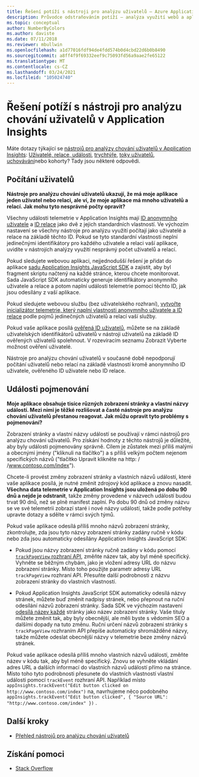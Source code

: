 ```yaml
---
title: Řešení potíží s nástroji pro analýzu uživatelů – Azure Application Insights
description: Průvodce odstraňováním potíží – analýza využití webů a aplikací pomocí Application Insights.
ms.topic: conceptual
author: NumberByColors
ms.author: daviste
ms.date: 07/11/2018
ms.reviewer: mbullwin
ms.openlocfilehash: a1d77016fdf94de4fdd574b0d4cbd22d6b0b8490
ms.sourcegitcommit: a8ff4f9f69332eef9c75093fd56a9aae2fe65122
ms.translationtype: MT
ms.contentlocale: cs-CZ
ms.lasthandoff: 03/24/2021
ms.locfileid: "105024740"
---
```

# <a name="troubleshoot-user-behavior-analytics-tools-in-application-insights"></a>Řešení potíží s nástroji pro analýzu chování uživatelů v Application Insights
Máte dotazy týkající se [nástrojů pro analýzy chování uživatelů v Application Insights](usage-overview.md): [Uživatelé, relace, události](usage-segmentation.md), [trychtýře](usage-funnels.md), [toky uživatelů](usage-flows.md), [uchovávání](usage-retention.md)nebo kohorty? Tady jsou některé odpovědi.

## <a name="counting-users"></a>Počítání uživatelů
**Nástroje pro analýzu chování uživatelů ukazují, že má moje aplikace jeden uživatel nebo relaci, ale ví, že moje aplikace má mnoho uživatelů a relací. Jak mohu tyto nesprávné počty opravit?**

Všechny události telemetrie v Application Insights mají [ID anonymního uživatele](./data-model-context.md) a [ID relace](./data-model-context.md) jako dvě z jejich standardních vlastností. Ve výchozím nastavení se všechny nástroje pro analýzu využití počítají jako uživatelé a relace na základě těchto ID. Pokud se tyto standardní vlastnosti neplní jedinečnými identifikátory pro každého uživatele a relaci vaší aplikace, uvidíte v nástrojích analýzy využití nesprávný počet uživatelů a relací.

Pokud sledujete webovou aplikaci, nejjednodušší řešení je přidat do aplikace [sadu Application Insights JavaScript SDK](./javascript.md) a zajistit, aby byl fragment skriptu načtený na každé stránce, kterou chcete monitorovat. Sada JavaScript SDK automaticky generuje identifikátory anonymního uživatele a relace a potom naplní události telemetrie pomocí těchto ID, jak jsou odesílány z vaší aplikace.

Pokud sledujete webovou službu (bez uživatelského rozhraní), [vytvořte inicializátor telemetrie, který naplní vlastnosti anonymního uživatele a ID relace](./usage-overview.md) podle pojmů jedinečných uživatelů a relací vaší služby.

Pokud vaše aplikace posílá [ověřená ID uživatelů](./api-custom-events-metrics.md#authenticated-users), můžete se na základě uživatelských identifikátorů uživatelů v nástroji uživatelů na základě ID ověřených uživatelů spolehnout. V rozevíracím seznamu Zobrazit Vyberte možnost ověření uživatelé.

Nástroje pro analýzu chování uživatelů v současné době nepodporují počítání uživatelů nebo relací na základě vlastností kromě anonymního ID uživatele, ověřeného ID uživatele nebo ID relace.

## <a name="naming-events"></a>Události pojmenování
**Moje aplikace obsahuje tisíce různých zobrazení stránky a vlastní názvy událostí. Mezi nimi je těžké rozlišovat a časté nástroje pro analýzu chování uživatelů přestanou reagovat. Jak můžu opravit tyto problémy s pojmenování?**

Zobrazení stránky a vlastní názvy událostí se používají v rámci nástrojů pro analýzu chování uživatelů. Pro získání hodnoty z těchto nástrojů je důležité, aby byly události pojmenovány správně. Cílem je zůstatek mezi příliš malými a obecnými jmény ("kliknuli na tlačítko") a s příliš velkým počtem nejenom specifických názvů ("tlačítko Upravit klikněte na http: \/ /www.contoso.com/index").

Chcete-li provést změny zobrazení stránky a vlastních názvů událostí, které vaše aplikace posílá, je nutné změnit zdrojový kód aplikace a znovu nasadit. **Všechna data telemetrie v Application Insights jsou uložená po dobu 90 dnů a nejde je odstranit**, takže změny provedené v názvech událostí budou trvat 90 dnů, než se plně manifest zaplní. Po dobu 90 dnů od změny názvu se ve své telemetrii zobrazí staré i nové názvy událostí, takže podle potřeby upravte dotazy a sdělte v rámci svých týmů.

Pokud vaše aplikace odesílá příliš mnoho názvů zobrazení stránky, zkontrolujte, zda jsou tyto názvy zobrazení stránky zadány ručně v kódu nebo zda jsou automaticky odesílány Application Insights JavaScript SDK:

* Pokud jsou názvy zobrazení stránky ručně zadány v kódu pomocí [ `trackPageView` rozhraní API](https://github.com/Microsoft/ApplicationInsights-JS/blob/master/API-reference.md), změňte název tak, aby byl méně specifický. Vyhněte se běžným chybám, jako je vložení adresy URL do názvu zobrazení stránky. Místo toho použijte parametr adresy URL `trackPageView` rozhraní API. Přesuňte další podrobnosti z názvu zobrazení stránky do vlastních vlastností.

* Pokud Application Insights JavaScript SDK automaticky odesílá názvy stránek, můžete buď změnit nadpisy stránek, nebo přepnout na ruční odesílání názvů zobrazení stránky. Sada SDK ve výchozím nastavení [odesílá název každé](https://developer.mozilla.org/docs/Web/HTML/Element/title) stránky jako název zobrazení stránky. Vaše tituly můžete změnit tak, aby byly obecnější, ale měli byste s vědomím SEO a dalšími dopady na tuto změnu. Ruční určení názvů zobrazení stránky s `trackPageView` rozhraním API přepíše automaticky shromážděné názvy, takže můžete odeslat obecnější názvy v telemetrie beze změny názvů stránek.   

Pokud vaše aplikace odesílá příliš mnoho vlastních názvů událostí, změňte název v kódu tak, aby byl méně specifický. Znovu se vyhněte vkládání adres URL a dalších informací do vlastních názvů událostí přímo na stránce. Místo toho tyto podrobnosti přesunete do vlastních vlastností vlastní události pomocí `trackEvent` rozhraní API. Například místo `appInsights.trackEvent("Edit button clicked on http://www.contoso.com/index")` na, navrhujeme něco podobného `appInsights.trackEvent("Edit button clicked", { "Source URL": "http://www.contoso.com/index" })` .

## <a name="next-steps"></a>Další kroky

* [Přehled nástrojů pro analýzu chování uživatelů](usage-overview.md)

## <a name="get-help"></a>Získání pomoci
* [Stack Overflow](https://stackoverflow.com/questions/tagged/ms-application-insights)